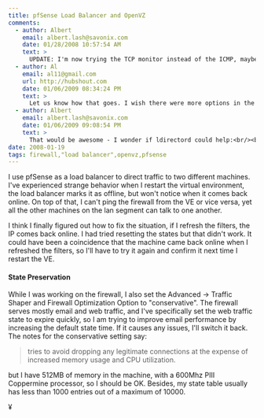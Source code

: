 ```yaml
---
title: pfSense Load Balancer and OpenVZ
comments:
  - author: Albert
    email: albert.lash@savonix.com
    date: 01/28/2008 10:57:54 AM
    text: >
      UPDATE: I'm now trying the TCP monitor instead of the ICMP, maybe that will help.
  - author: Al
    email: al11@gmail.com
    url: http://hubshout.com
    date: 01/06/2009 08:34:24 PM
    text: >
      Let us know how that goes. I wish there were more options in the load balancer myself - such as an HTTP check with evaluation of text....
  - author: Albert
    email: albert.lash@savonix.com
    date: 01/06/2009 09:08:54 PM
    text: >
      That would be awesome - I wonder if ldirectord could help:<br/><br/><a href="http://www.vergenet.net/linux/ldirectord/" rel="nofollow">http://www.vergenet.net/linux/ldirectord/</a><br/><br/>Nice site by the way...
date: 2008-01-19
tags: firewall,"load balancer",openvz,pfsense
---
```

I use pfSense as a load balancer to direct traffic to two different machines. I've experienced strange behavior when I restart the virtual environment, the load balancer marks it as offline, but won't notice when it comes back online. On top of that, I can't ping the firewall from the VE or vice versa, yet all the other machines on the lan segment can talk to one another.

I think I finally figured out how to fix the situation, if I refresh the filters, the IP comes back online. I had tried resetting the states but that didn't work. It could have been a coincidence that the machine came back online when I refreshed the filters, so I'll have to try it again and confirm it next time I restart the VE.

#### State Preservation

While I was working on the firewall, I also set the Advanced -> Traffic Shaper and Firewall Optimization Option to "conservative". The firewall serves mostly email and web traffic, and I've specifically set the web traffic state to expire quickly, so I am trying to improve email performance by increasing the default state time. If it causes any issues, I'll switch it back. The notes for the conservative setting say:

<blockquote>tries to avoid dropping any legitimate connections at the expense of increased memory usage and CPU utilization.</blockquote>

but I have 512MB of memory in the machine, with a 600Mhz PIII Coppermine processor, so I should be OK. Besides, my state table usually has less than 1000 entries out of a maximum of 10000.

¥

